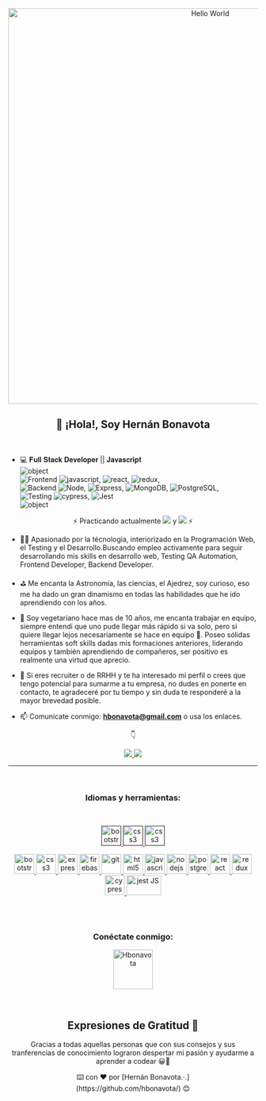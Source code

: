 <div align="center">
   <a href="https://github.com/hbonavota" align = "center">
   <img src = "https://yihe.co/wp-content/uploads/2018/03/1_jB76MLZjiNhGSQQvxm7LSQ.gif" width = "800" alt="Hello World" align= "center"/> 
   </a>
</div>
   <h2 align= "center"> 👋 ¡Hola!, Soy Hernán Bonavota </h2>
</br>

- ‍💻 𝐅𝐮𝐥𝐥 𝐒𝐭𝐚𝐜𝐤 𝐃𝐞𝐯𝐞𝐥𝐨𝐩𝐞𝐫 || 𝐉𝐚𝐯𝐚𝐬𝐜𝐫𝐢𝐩𝐭 </br>
   ![object](https://img.shields.io/badge/%7B-%20-brightgreen) </br>
   ![Frontend](https://img.shields.io/badge/%20Frontend%20%3A-%5B%20-brightgreen)
   ![javascript](https://img.shields.io/badge/-%20Javascript-brightgreen?logo=javascript),
   ![react](https://img.shields.io/badge/%20-react.js-brightgreen?logo=react),
   ![redux](https://img.shields.io/badge/-redux%20%5D-brightgreen?logo=redux),</br>
   ![Backend](https://img.shields.io/badge/Backend%20%3A-%5B-brightgreen) 
   ![Node](https://img.shields.io/badge/-Node.js-brightgreen?logo=nodedotjs),
   ![Express](https://img.shields.io/badge/-Express.js-brightgreen?logo=express),
   ![MongoDB](https://img.shields.io/badge/-MongoDB-brightgreen?logo=mongodb),
   ![PostgreSQL](https://img.shields.io/badge/-PostgreSQL%20%5D-brightgreen?logo=postgresql),</br>
   ![Testing](https://img.shields.io/badge/Testing%20%3A-%5B-brightgreen)
   ![cypress](https://img.shields.io/badge/-Cypress-brightgreen?logo=cypress),
   ![Jest](https://img.shields.io/badge/-Jest.js%20%5D-brightgreen?logo=jest) </br>
   ![object](https://img.shields.io/badge/%20%20%20%7D-%20-brightgreen) </br>
   
<div align="center">
 ⚡ Practicando actualmente <img src ="https://img.shields.io/badge/TypeScript%20%20-%20-brightgreen?logo=typescript"> y  <img src ="https://img.shields.io/badge/GraphQL%20%20-%20-brightgreen?logo=graphql"> ⚡
</div>

- 👨‍💻 Apasionado por la técnologia, interiorizado en la Programación Web, el Testing y el Desarrollo.Buscando empleo activamente para seguir desarrollando mis skills en desarrollo web, Testing QA Automation, Frontend Developer, Backend Developer.

- ⛳ Me encanta la Astronomía, las ciencias, el Ajedrez, soy curioso, eso me ha dado un gran dinamismo en todas las habilidades que he ido aprendiendo con los años.

- 🌱 Soy vegetariano hace mas de 10 años, me encanta trabajar en equipo, siempre entendi que uno pude llegar más rápido si va solo, pero si quiere llegar lejos necesariamente se hace en equipo 💪. Poseo sólidas herramientas soft skills dadas mis formaciones anteriores, liderando equipos y también aprendiendo de compañeros, ser positivo es realmente una virtud que aprecio. 

- 💬 Si eres recruiter o de RRHH y te ha interesado mi perfil o crees que tengo potencial para sumarme a tu empresa, no dudes en ponerte en contacto, te agradeceré por tu tiempo y sin duda te responderé a la mayor brevedad posible.

- 📫 Comunícate conmigo: **hbonavota@gmail.com** o usa los enlaces.

 <p align="center" height="40 width="40">
👇
</p>
   
   <div align = "center">
   <a href="https://github.com/hbonavota">
      <img src="https://github-readme-stats.vercel.app/api?username=hbonavota&show_icons=true&theme=blue-green" />
      <img src="https://github-readme-stats.vercel.app/api/top-langs/?username=hbonavota&theme=blue-green" />
   </a>
   </div>
   
   ____
   
  
   <br>
<h3 align = "center"> Idiomas y herramientas: </h3>
</br>

<div> 
<p align = "center"> 
    <a href="" target="_blank"> <img src = "https://www.idiomasparaninos.com/images/es/ios-android-app-de-cuero-espanol.png" alt =" bootstrap "width =" 40 "height =" 40 "/> 
    </a> 
    <a href ="" target ="_blank "> <img src = "https://mestreacasa.gva.es/c/document_library/get_file?folderId=500022084813&name=DLFE-1860929.jpg" alt ="css3" width =" 40 "height ="40"/> 
    </a> 
   <a href ="" target ="_blank "> <img src = "https://images.vexels.com/media/users/3/164331/isolated/preview/aad83398a42c589aa011f1d9a3e8a1dc-italia-bandera-idioma-icono-c--rculo-by-vexels.png" alt ="css3" width ="40" height ="40"/> 
    </a> 
</div>

<p align = "center"> 
    <a href="https://getbootstrap.com" target="_blank"> <img src = "https://upload.wikimedia.org/wikipedia/commons/thumb/b/b2/Bootstrap_logo.svg/1200px-Bootstrap_logo.svg.png" alt =" bootstrap "width =" 40 "height =" 40 "/> 
    </a> 
    <a href =" https://www.w3schools.com/css/ "target ="_blank "> <img src = "https://upload.wikimedia.org/wikipedia/commons/thumb/d/d5/CSS3_logo_and_wordmark.svg/1200px-CSS3_logo_and_wordmark.svg.png" alt ="css3" width =" 40 "height =" 40 "/> 
    </a> 
    <a href="https://expressjs.com" target="_blank"> <img src ="https://miro.medium.com/max/456/1*Jr3NFSKTfQWRUyjblBSKeg.png" alt="express "width =" 40 "height =" 40 "/> 
    </a> 
    <a href = "https://firebase.google.com/" target ="_blank"> <img src="https://www.vectorlogo.zone/logos/firebase/firebase-icon.svg" alt = "firebase "width =" 40 "height =" 40 "/> 
    </a> 
    <a href="https://git-scm.com/" target="_blank"> <img src ="https://git-scm.com/images/logos/logomark-orange@2x.png"alt =" git "width =" 40 "height =" 40 "/> </a> <a href =" https: // www.w3.org/html/ "target ="_blank "> <img src ="https://upload.wikimedia.org/wikipedia/commons/thumb/6/61/HTML5_logo_and_wordmark.svg/768px-HTML5_logo_and_wordmark.svg.png" alt =" html5 "width =" 40 "height =" 40 "/> 
    </a> 
    <a href =" https://developer.mozilla.org/en-US/docs/Web/JavaScript "target="_ blank"> <img src ="https://i0.wp.com/www.majalasna.org/wp-content/uploads/2016/03/js-logo.png?w=500&ssl=1" alt = "javascript" width = "40" height = "40" /> 
    </a> 
    <a href="https://nodejs.org" target="_blank"> <img src = "https://upload.wikimedia.org/wikipedia/commons/d/d9/Node.js_logo.svg" alt =" nodejs "width =" 40 "height =" 40 "/> </a> <a href="https://www.postgresql.org" target="_blank"> <img src = "https://www.postgresql.org/media/img/about/press/elephant.png" alt="postgresql" width= "40" height="40" /> 
    </a> 
    <a href="https://reactjs.org/" target="_blank"> <img src = "https://encrypted-tbn0.gstatic.com/images?q=tbn:ANd9GcSI01eJWuiEoY7XWmq5MvADxR9iXDuSItTfFA&usqp=CAU" alt ="react" width =" 40 "height =" 40 "/> 
    </a> 
    <a href = "https://redux.js.org" target = "_ blank"> <img src = "https://img.stackshare.io/service/7374/react-redux.png" alt = "redux" width = "40" height = "40" /> </a> 
    <a href = "https://www.cypress.io/" target = "_ blank"> <img src = "https://res-3.cloudinary.com/crunchbase-production/image/upload/c_lpad,h_256,w_256,f_auto,q_auto:eco/q1cwqhahz7jbtfzalznd" alt = "cypress.io" width = "40" height = "40" /> 
    </a> 
    <a href = "https://jestjs.io/" target = "_ blank"> <img src = "https://jestjs.io/img/jest.png" alt = "jest JS" width = "70" height = "40" /> 
    </a> 
    
</p>
</br>
</br>
<h3 align = "center"> Conéctate conmigo: </h3>
<div align = "center">
    <p align = "center">
        <a href="https://www.linkedin.com/in/bonavota/" target="_blank"> <img align = "center" src = "https://img.pngio.com/linkedin-logo-png-images-free-download-linkedin-logo-png-612_612.png" alt ="Hbonavota" height ="80" width ="80" /> </a>
    </p>
<div>
   <br>

## Expresiones de Gratitud 🎁

<p aling ="center">
Gracias a todas aquellas personas que con sus consejos y sus tranferencias de conocimiento lograron despertar mi pasión y ayudarme a aprender a codear 😀💪  
  </br>
</p>
<p aling="center" >
⌨️ con ❤️ por [Hernán Bonavota.·.]
</br>
(https://github.com/hbonavota/) 😊
</p>
